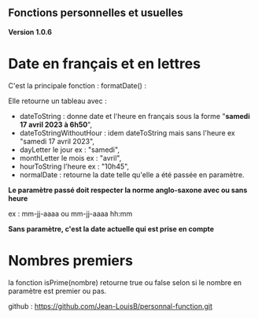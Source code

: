 ## Fonctions personnelles et usuelles
**Version 1.0.6**

# Date en français et en lettres

C'est la principale fonction : formatDate() :

Elle retourne un tableau avec :
- dateToString : donne date et l'heure en français sous la forme "**samedi 17 avril 2023 à 6h50**",
- dateToStringWithoutHour : idem dateToString mais sans l'heure ex "samedi 17 avril 2023",
- dayLetter le jour ex : "samedi",
- monthLetter le mois ex : "avril",
- hourToString l'heure ex : "10h45",
- normalDate : retourne la date telle qu'elle a été passée en paramètre. 

**Le paramètre passé doit respecter la norme anglo-saxone avec ou sans heure**

ex : mm-jj-aaaa ou mm-jj-aaaa hh:mm

**Sans paramètre, c'est la date actuelle qui est prise en compte**

# Nombres premiers

la fonction isPrime(nombre) retourne true ou false selon si le nombre en paramètre est premier ou pas.

github : https://github.com/Jean-LouisB/personnal-function.git